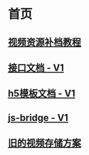 # 首页

## [视频资源补档教程](/upload/video.html)

## [接口文档 - V1](/api/v1/index.html)

## [h5模板文档 - V1](/others/h5-template-doc.html)

## [js-bridge - V1](/others/js-bridge.html)

## [旧的视频存储方案](/upload/rebuild.html)